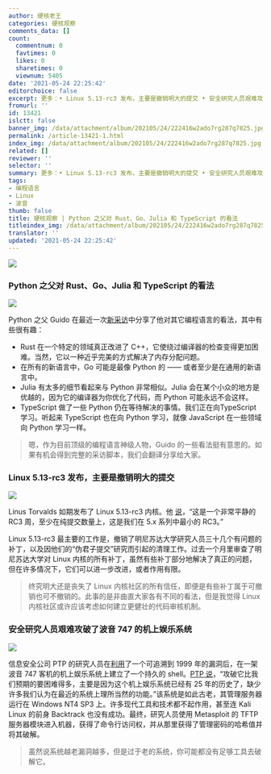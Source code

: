 ```yaml
---
author: 硬核老王
categories: 硬核观察
comments_data: []
count:
  commentnum: 0
  favtimes: 0
  likes: 0
  sharetimes: 0
  viewnum: 5405
date: '2021-05-24 22:25:42'
editorchoice: false
excerpt: 更多：• Linux 5.13-rc3 发布，主要是撤销明大的提交 • 安全研究人员艰难攻破了波音 747 的机上娱乐系统
fromurl: ''
id: 13421
islctt: false
banner_img: /data/attachment/album/202105/24/222416w2ado7rg287q7825.jpg
permalink: /article-13421-1.html
index_img: /data/attachment/album/202105/24/222416w2ado7rg287q7825.jpg
related: []
reviewer: ''
selector: ''
summary: 更多：• Linux 5.13-rc3 发布，主要是撤销明大的提交 • 安全研究人员艰难攻破了波音 747 的机上娱乐系统
tags:
- 编程语言
- Linux
- 波音
thumb: false
title: 硬核观察 | Python 之父对 Rust、Go、Julia 和 TypeScript 的看法
titleindex_img: /data/attachment/album/202105/24/222416w2ado7rg287q7825.jpg
translator: ''
updated: '2021-05-24 22:25:42'
---
```


![](/data/attachment/album/202105/24/222416w2ado7rg287q7825.jpg)


### Python 之父对 Rust、Go、Julia 和 TypeScript 的看法


![](/data/attachment/album/202105/24/222432sc5957j2tcxretzs.jpg)


Python 之父 Guido 在最近一次[新采访](https://www.youtube.com/watch?v=aYbNh3NS7jA)中分享了他对其它编程语言的看法，其中有些很有趣：


* Rust 在一个特定的领域真正改进了 C++，它使绕过编译器的检查变得更加困难。当然，它以一种近乎完美的方式解决了内存分配问题。
* 在所有的新语言中，Go 可能是最像 Python 的 —— 或者至少是在通用的新语言中。
* Julia 有太多的细节看起来与 Python 非常相似。Julia 会在某个小众的地方是优越的，因为它的编译器为你优化了代码，而 Python 可能永远不会这样。
* TypeScript 做了一些 Python 仍在等待解决的事情。我们正在向TypeScript学习。听起来 TypeScript 也在向 Python 学习，就像 JavaScript 在一些领域向 Python 学习一样。



> 
> 嗯，作为目前顶级的编程语言神级人物，Guido 的一些看法挺有意思的。如果有机会得到完整的采访脚本，我们会翻译分享给大家。
> 
> 
> 


### Linux 5.13-rc3 发布，主要是撤销明大的提交


![](/data/attachment/album/202105/24/222457rnlb6gqneou48bna.jpg)


Linus Torvalds 如期发布了 Linux 5.13-rc3 内核。他 [说](https://lore.kernel.org/lkml/CAHk-=wiUwtRp+jjCMd9x8O90iD_YHVBQzJoKCsT9e06L7qob3Q@mail.gmail.com/T/#u)，“这是一个非常平静的 RC3 周，至少在纯提交数量上，这是我们在 5.x 系列中最小的 RC3。”


Linux 5.13-rc3 最主要的工作是，撤销了明尼苏达大学研究人员三十几个有问题的补丁，以及因他们的“伪君子提交”研究而引起的清理工作。过去一个月里审查了明尼苏达大学对 Linux 内核的所有补丁，虽然有些补丁部分地解决了真正的问题，但在许多情况下，它们可以进一步改进，或者作用有限。



> 
> 终究明大还是丧失了 Linux 内核社区的所有信任，即便是有些补丁属于可撤销也可不撤销的。此事的是非曲直大家各有不同的看法，但是我觉得 Linux 内核社区或许应该考虑如何建立更健壮的代码审核机制。
> 
> 
> 


### 安全研究人员艰难攻破了波音 747 的机上娱乐系统


![](/data/attachment/album/202105/24/222526c26nnrbqgg2zni76.jpg)


信息安全公司 PTP 的研究人员在[利用](https://www.theregister.com/2021/05/21/boeing_747_ife_windows_nt4_shell_access/)了一个可追溯到 1999 年的漏洞后，在一架波音 747 客机的机上娱乐系统上建立了一个持久的 shell。[PTP 说](https://www.pentestpartners.com/security-blog/getting-a-persistent-shell-on-a-747-ife/)，“攻破它比我们预期的要困难得多，主要是因为这个机上娱乐系统已经有 25 年的历史了，缺少许多我们认为在最近的系统上理所当然的功能。”该系统是如此古老，其管理服务器运行在 Windows NT4 SP3 上。许多现代工具和技术都不起作用，甚至连 Kali Linux 的前身 Backtrack 也没有成功。最终，研究人员使用 Metasploit 的 TFTP 服务器模块进入机器，获得了命令行访问权，并从那里获得了管理密码的哈希值并将其破解。



> 
> 虽然说系统越老漏洞越多，但是过于老的系统，你可能都没有足够工具去破解它。
> 
> 
>